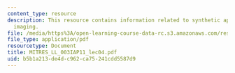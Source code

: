 ```yaml
---
content_type: resource
description: This resource contains information related to synthetic aperture radar
  imaging.
file: /media/https%3A/open-learning-course-data-rc.s3.amazonaws.com/res-ll-003-build-a-small-radar-system-capable-of-sensing-range-doppler-and-synthetic-aperture-radar-imaging-january-iap-2011/b5b1a213de4dc962ca75241cdd5587d9_MITRES_LL_003IAP11_lec04.pdf
file_type: application/pdf
resourcetype: Document
title: MITRES_LL_003IAP11_lec04.pdf
uid: b5b1a213-de4d-c962-ca75-241cdd5587d9
---
```

